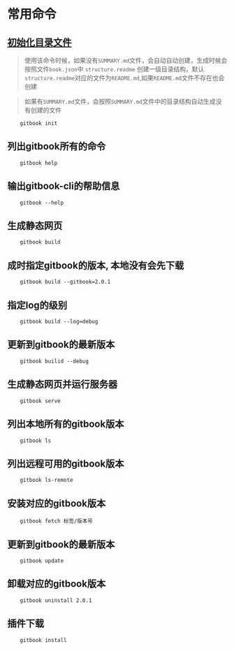 # 常用命令


## [初始化目录文件](#初始化目录文件)

> 使用该命令时候，如果没有`SUMMARY.md`文件，会自动自动创建，生成时候会按照文件`book.json`中 `structure.readme`
创建一级目录结构，默认`structure.readme`对应的文件为`README.md`,如果`README.md`文件不存在也会创建

> 如果有`SUMMARY.md`文件，会按照`SUMMARY.md`文件中的目录结构自动生成没有创建的文件


```
    gitbook init
```

## 列出gitbook所有的命令

```
    gitbook help

```

## 输出gitbook-cli的帮助信息

```
    gitbook --help
```


## 生成静态网页

```
    gitbook build
```

## 成时指定gitbook的版本, 本地没有会先下载


```
    gitbook build --gitbook=2.0.1
```

## 指定log的级别

```
    gitbook build --log=debug
```

## 更新到gitbook的最新版本

```
    gitbook builid --debug
```

## 生成静态网页并运行服务器


```
    gitbook serve
```

## 列出本地所有的gitbook版本


```
    gitbook ls
```

## 列出远程可用的gitbook版本


```
    gitbook ls-remote
```
## 安装对应的gitbook版本


```
    gitbook fetch 标签/版本号
```

## 更新到gitbook的最新版本

```
    gitbook update
```

## 卸载对应的gitbook版本

```
    gitbook uninstall 2.0.1
```

## 插件下载

```
    gitbook install

```


